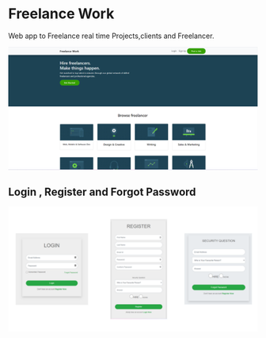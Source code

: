 # Freelance Work 
Web app to Freelance real time Projects,clients and Freelancer. 

![Freelance Work](https://github.com/hasmukh-dharajiya/bcasem6finalproject/blob/main/bca.PNG)

## Login , Register and Forgot Password

![Register](https://github.com/hasmukh-dharajiya/bcasem6finalproject/blob/main/img.png)



